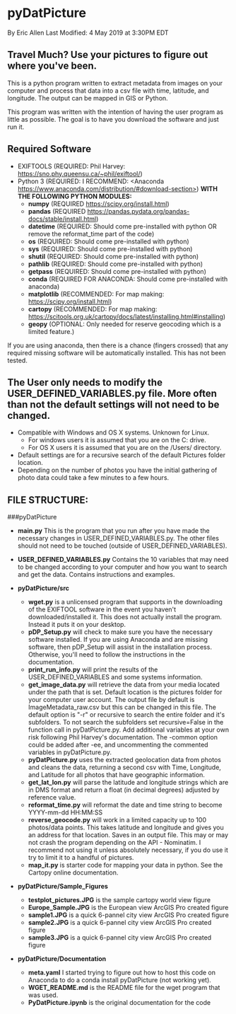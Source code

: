 # pyDatPicture
By Eric Allen
Last Modified: 4 May 2019 at 3:30PM EDT

## Travel Much? Use your pictures to figure out where you've been.
This is a python program written to extract metadata from images on your computer and process that data into a csv file with time, latitude, and longitude. The output can be mapped in GIS or Python.

This program was written with the intention of having the user program as little as possible. The goal is to have you download the software and just run it.


## Required Software
- EXIFTOOLS (REQUIRED: Phil Harvey: <https://sno.phy.queensu.ca/~phil/exiftool/>)
- Python 3 (REQUIRED: I RECOMMEND: <Anaconda https://www.anaconda.com/distribution/#download-section>)
	**WITH THE FOLLOWING PYTHON MODULES:**
	- **numpy** (REQUIRED <https://scipy.org/install.html>)
	- **pandas** (REQUIRED <https://pandas.pydata.org/pandas-docs/stable/install.html>)
	- **datetime** (REQUIRED: Should come pre-installed with python OR remove the reformat_time part of the code)
	- **os** (REQUIRED: Should come pre-installed with python)
	- **sys** (REQUIRED: Should come pre-installed with python)
	- **shutil** (REQUIRED: Should come pre-installed with python)
	- **pathlib** (REQUIRED: Should come pre-installed with python)
	- **getpass** (REQUIRED: Should come pre-installed with python)
	- **conda** (REQUIRED FOR ANACONDA: Should come pre-installed with anaconda)
	- **matplotlib** (RECOMMENDED: For map making: <https://scipy.org/install.html>)
	- **cartopy** (RECOMMENDED: For map making: <https://scitools.org.uk/cartopy/docs/latest/installing.html#installing>)
	- **geopy** (OPTIONAL: Only needed for reserve geocoding which is a limited feature.)
	
If you are using anaconda, then there is a chance (fingers crossed) that any required missing software will be automatically installed. This has not been tested.


## The User only needs to modify the USER_DEFINED_VARIABLES.py file. More often than not the default settings will not need to be changed.
- Compatible with Windows and OS X systems. Unknown for Linux. 
    - For windows users it is assumed that you are on the C: drive.
    - For OS X users it is assumed that you are on the /Users/ directory.
- Default settings are for a recursive search of the default Pictures folder location.
- Depending on the number of photos you have the initial gathering of photo data could take a few minutes to a few hours.


## FILE STRUCTURE:

###pyDatPicture

- **main.py** This is the program that you run after you have made the necessary changes in USER_DEFINED_VARIABLES.py. The other files should not need to be touched (outside of USER_DEFINED_VARIABLES).
- **USER_DEFINED_VARIABLES.py** Contains the 10 variables that may need to be changed according to your computer and how you want to search and get the data. Contains instructions and examples.

- **pyDatPicture/src**
	- **wget.py** is a unlicensed program that supports in the downloading of the EXIFTOOL software in the event you haven't downloaded/installed it. This does not actually install the program. Instead it puts it on your desktop.
	- **pDP_Setup.py** will check to make sure you have the necessary software installed. If you are using Anaconda and are missing software, then pDP_Setup will assist in the installation process. Otherwise, you'll need to follow the instructions in the documentation.
	- **print_run_info.py** will print the results of the USER_DEFINED_VARIABLES and some systems information.
	- **get_image_data.py** will retrieve the data from your media located under the path that is set. Default location is the pictures folder for your computer user account. The output file by default is ImageMetadata_raw.csv but this can be changed in this file. The default option is "-r" or recursive to search the entire folder and it's subfolders. To not search the subfolders set recursive=False in the function call in pyDatPicture.py. Add additional variables at your own risk following Phil Harvey's documentation. The -common option could be added after -ee, and uncommenting the commented variables in pyDatPicture.py. 
	- **pyDatPicture.py** uses the extracted geolocation data from photos and cleans the data, returning a second csv with Time, Longitude, and Latitude for all photos that have geographic information.
	- **get_lat_lon.py** will parse the latitude and longitude strings which are in DMS format and return a float (in decimal degrees) adjusted by reference value.
	- **reformat_time.py** will reformat the date and time string to become YYYY-mm-dd HH:MM:SS
	- **reverse_geocode.py** will work in a limited capacity up to 100 photos/data points. This takes latitude and longitude and gives you an address for that location. Saves in an output file. This may or may not crash the program depending on the API - Nominatim. I recommend not using it unless absolutely necessary, if you do use it try to limit it to a handful of pictures.
	- **map_it.py** is starter code for mapping your data in python. See the Cartopy online documentation.

- **pyDatPicture/Sample_Figures**
	- **testplot_pictures.JPG** is the sample cartopy world view figure
	- **Europe_Sample.JPG** is the European view ArcGIS Pro created figure
	- **sample1.JPG** is a quick 6-pannel city view ArcGIS Pro created figure
	- **sample2.JPG** is a quick 6-pannel city view ArcGIS Pro created figure
	- **sample3.JPG** is a quick 6-pannel city view ArcGIS Pro created figure

- **pyDatPicture/Documentation**
	- **meta.yaml** I started trying to figure out how to host this code on Anaconda to do a conda install pyDatPicture (not working yet).
	- **WGET_README.md** is the README file for the wget program that was used.
	- **PyDatPicture.ipynb** is the original documentation for the code
